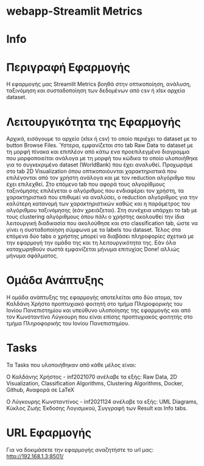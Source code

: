 # webapp-Streamlit Metrics
# Info

# Περιγραφή Εφαρμογής
Η εφαρμογής μας Streamlit Metrics βοηθά στην οπτικοποίηση, ανάλυση, ταξινόμηση και συσταδοποίηση των δεδομένων από csv ή xlsx αρχεία dataset.

# Λειτουργικότητα της Εφαρμογής
Αρχικά, εισάγουμε το αρχείο (xlsx ή csv) το οποίο περιέχει το dataset με το button Βrowse Files. Ύστερα, εμφανίζεται στo tab Raw Data το dataset με τη μορφή πίνακα και επιπλέον από κάτω ενα προεπιλεγμένο διαγραμμα που μορφοποιείται ανάλογα με τη μορφή του κώδικα το οποίο υλοποιήθηκε για το συγκεκριμένο dataset (WorldBank) που έχει αναλυθεί. Προχωράμε στο tab 2D Visualization όπου οπτικοποιόυνται χαρακτηριστικά που επιλέγονται από τον χρήστη ανάλογα και με τον reduction αλγόριθμο που έχει επιλεχθεί. Στο επόμενο tab που αφορά τους αλγορίθμους ταξινόμησης επιλέγεται ο αλγόριθμος που ενδιαφέρει τον χρήστη, τα χαρακτηριστικά που επιθυμεί να αναλύσει, ο reduction αλγόριθμος για την καλύτερη κατανομή των χαρακτηριστικών καθώς και η παράμετρος του αλγόριθμου ταξινόμησης (εάν χρειάζεται). Στη συνέχεια υπάρχει το tab με τους clustering αλγόριθμους όπου πάλι ο χρήστης ακολουθεί την ίδια λειτουργική διαδικασία που ακολούθησε και στο classification tab, ώστε να γίνει η συσταδοποίηση σύμφωνα με τα labels του dataset. Τέλος στα επόμενα δύο tabs ο χρήστης μπορεί να διαβάσει πληροφορίες σχετικά με την εφαρμογή την ομάδα της και τη λειτουργικότητα της. Εάν όλα καταχωρηθούν σωστά εμφανίζεται μήνυμα επιτυχίας Done! αλλιώς μήνυμα σφάλματος.

# Ομάδα Ανάπτυξης
Η ομάδα ανάπτυξης της εφαρμογής αποτελείται απο δύο ατομα, τον Καλδάνη Χρήστο προπτυχιακό φοιτητή στο τμήμα Πληροφορικής του Ιονίου Πανεπιστημίου και υπεύθυνο υλοποίησης της εφαρμογής και από τον Κωνσταντίνο Λύγκουρη που είναι επίσης προπτυχιακός φοιτητής στο τμήμα Πληροφορικής του Ιονίου Πανεπιστημίου.

# Tasks
Τα Tasks που υλοποιήθηκαν από κάθε μέλος είναι:

O Καλδάνης Χρήστος - inf2021070 ανέλαβε τα εξής: Raw Data, 2D Visualization, Classification Algorithms, Clustering Algorithms, Docker, Github, Αναφορά σε LaTeX

O Λύγκουρης Κωνσταντίνος - inf2021124 ανέλαβε τα εξής: UML Diagrams, Κύκλος Ζωής Έκδοσης Λογισμικού, Συγγραφή των Result και Info tabs.

# URL Εφαρμογής
Για να δοκιμάσετε την εφαρμογής αναζητήστε το url μας: http://192.168.1.3:8501/
